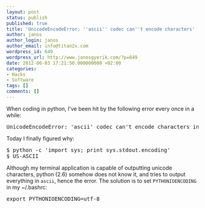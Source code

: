 ```yaml
---
layout: post
status: publish
published: true
title: 'UnicodeEncodeError: ''ascii'' codec can''t encode characters'
author: janos
author_login: janos
author_email: info@titan2x.com
wordpress_id: 649
wordpress_url: http://www.janosgyerik.com/?p=649
date: 2012-06-03 17:21:50.000000000 +02:00
categories:
- Hacks
- Software
tags: []
comments: []
---
```

When coding in python, I've been hit by the following error every once in a while:
<pre>UnicodeEncodeError: 'ascii' codec can't encode characters in position 25-28: ordinal not in range(128)</pre>
Today I finally figured why:
<pre>$ python -c 'import sys; print sys.stdout.encoding'
$ US-ASCII</pre>
Although my terminal application is capable of outputting unicode characters, python (2.6) somehow does not know it, and tries to output everything in `ascii`, hence the error. The solution is to set `PYTHONIOENCODING` in my ~/.bashrc:
<pre>export PYTHONIOENCODING=utf-8</pre>
